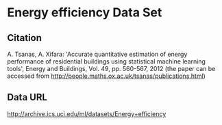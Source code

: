 Energy efficiency Data Set 
==========================


Citation
--------

A. Tsanas, A. Xifara: 'Accurate quantitative estimation of energy performance of residential buildings using statistical machine learning tools', Energy and Buildings, Vol. 49, pp. 560-567, 2012 (the paper can be accessed from <http://people.maths.ox.ac.uk/tsanas/publications.html>) 


Data URL
--------
<http://archive.ics.uci.edu/ml/datasets/Energy+efficiency>

